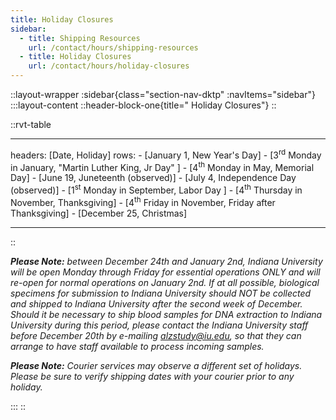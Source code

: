 ```yaml
---
title: Holiday Closures
sidebar:
  - title: Shipping Resources
    url: /contact/hours/shipping-resources
  - title: Holiday Closures
    url: /contact/hours/holiday-closures
---
```


::layout-wrapper
:sidebar{class="section-nav-dktp" :navItems="sidebar"}
:::layout-content
::header-block-one{title=" Holiday Closures"}
::

::rvt-table

---

headers: [Date, Holiday]
rows: - [January 1, New Year's Day] - [3<sup>rd</sup> Monday in January, "Martin Luther King, Jr Day" ] - [4<sup>th</sup> Monday in May, Memorial Day] - [June 19, Juneteenth (observed)] - [July 4, Independence Day (observed)] - [1<sup>st</sup> Monday in September, Labor Day ] - [4<sup>th</sup> Thursday in November, Thanksgiving] - [4<sup>th</sup> Friday in November, Friday after Thanksgiving] - [December 25, Christmas]

---

::

<em><strong>Please Note:</strong> between December 24th and January 2nd, Indiana University will be open Monday through Friday for essential operations ONLY and will re-open for normal operations on January 2nd. If at all possible, biological specimens for submission to Indiana University should NOT be collected and shipped to Indiana University after the second week of December. Should it be necessary to ship blood samples for DNA extraction to Indiana University during this period, please contact the Indiana University staff before December 20th by e-mailing <a href="mailto:alzstudy@iu.edu">alzstudy@iu.edu</a>, so that they can arrange to have staff available to process incoming samples.</em>

<em><strong>Please Note:</strong> Courier services may observe a different set of holidays. Please be sure to verify shipping dates with your courier prior to any holiday.</em>

:::
::
